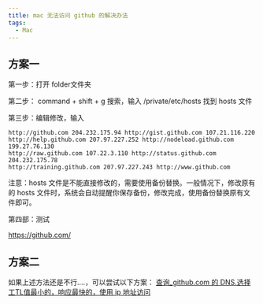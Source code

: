 ```yaml
---
title: mac 无法访问 github 的解决办法
tags:
  - Mac
---
```

## 方案一

第一步：打开 folder文件夹

第二步： command + shift + g 搜索，输入 /private/etc/hosts 找到 hosts 文件

第三步：编辑修改，输入
```
http://github.com 204.232.175.94 http://gist.github.com 107.21.116.220 
http://help.github.com 207.97.227.252 http://nodeload.github.com 199.27.76.130 
http://raw.github.com 107.22.3.110 http://status.github.com 204.232.175.78 
http://training.github.com 207.97.227.243 http://www.github.com
```
注意：hosts 文件是不能直接修改的，需要使用备份替换。一般情况下，修改原有的 hosts 文件时，系统会自动提醒你保存备份，修改完成，使用备份替换原有文件即可。

第四部：测试

<https://github.com/>

## 方案二

如果上述方法还是不行....，可以尝试以下方案：
[查询_github.com 的 DNS.选择 工TL值最小的，响应最快的，使用 ip 地址访问](https://tool.chinaz.com/dns/?type=1&host=github.com&ip=)